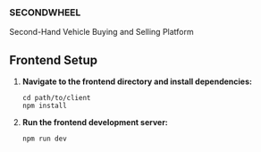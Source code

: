 ### SECONDWHEEL
Second-Hand Vehicle Buying and Selling Platform

## Frontend Setup

1. **Navigate to the frontend directory and install dependencies:**

   ```
   cd path/to/client
   npm install

   ```

2. **Run the frontend development server:**
   ```
   npm run dev
   ```

